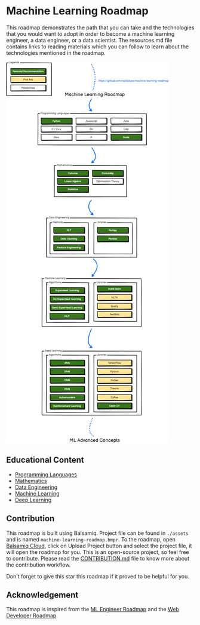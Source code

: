 # Machine Learning Roadmap

This roadmap demonstrates the path that you can take and the technologies that you would want to adopt in order to become a machine learning engineer, a data engineer, or a data scientist. The resources.md file contains links to reading materials which you can follow to learn about the technologies mentioned in the roadmap.

![Machine Learning Roadmap](https://github.com/rajtilakjee/machine-learning-roadmap/blob/main/assets/machine-learning-roadmap.png)

## Educational Content

- [Programming Languages](./programming-languages.md)
- [Mathematics](./mathematics.md)
- [Data Engineering](./data-engineering.md)
- [Machine Learning](./machine-learning.md)
- [Deep Learning](./deep-learning.md)

## Contribution

This roadmap is built using Balsamiq. Project file can be found in `./assets` and is named `machine-learning-roadmap.bmpr`. To the roadmap, open [Balsamiq Cloud](https://balsamiq.cloud/), click on Upload Project button and select the project file, it will open the roadmap for you. This is an open-source project, so feel free to contribute. Please read the [CONTRIBUTION.md](/CONTRIBUTING.md) file to know more about the contribution workflow.

Don't forget to give this star this roadmap if it proved to be helpful for you.

## Acknowledgement

This roadmap is inspired from the [ML Engineer Roadmap](https://github.com/chris-chris/ml-engineer-roadmap) and the [Web Developer Roadmap](https://github.com/kamranahmedse/developer-roadmap).
